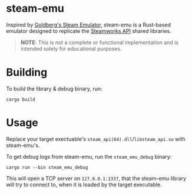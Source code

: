 # steam-emu
Inspired by [Goldberg's Steam Emulator](https://gitlab.com/Mr_Goldberg/goldberg_emulator), steam-emu is a Rust-based emulator designed to replicate the [Steamworks API](https://partner.steamgames.com/doc/sdk/api) shared libraries.

> **NOTE**: This is not a complete or functional implementation and is intended solely for educational purposes.

# Building
To build the library & debug binary, run:
```
cargo build
```

# Usage
Replace your target exectuable's `steam_api(64).dll`/`libsteam_api.so` with steam-emu's.

To get debug logs from steam-emu, run the `steam_emu_debug` binary:
```
cargo run --bin steam_emu_debug
```
This will open a TCP server on `127.0.0.1:1337`, that the steam-emu library will try to connect to, when it is loaded by the target executable.
